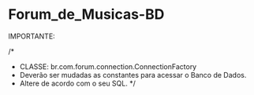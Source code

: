 # Forum_de_Musicas-BD

IMPORTANTE: 

/* 
* CLASSE: br.com.forum.connection.ConnectionFactory 
* Deverão ser mudadas as constantes para acessar o Banco de Dados.
* Altere de acordo com o seu SQL.
*/
